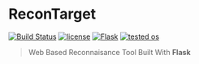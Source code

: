 # ReconTarget

[![Build Status](https://travis-ci.com/relarizky/ReconTarget.svg?branch=master)](https://relarizky/ReconTarget)
[![license](https://img.shields.io/apm/l/vim-mode)](https://github.com/relarizky/ReconTarget)
[![Flask](https://img.shields.io/github/pipenv/locked/dependency-version/metabolize/rq-dashboard-on-heroku/flask)](https://github.com/relarizky/ReconTarget)
[![tested os](https://img.shields.io/badge/Tested%20on-ubuntu%2019.10-critical)](https://github.com/relarizky/ReconTarget)

> Web Based Reconnaisance Tool Built With __Flask__
